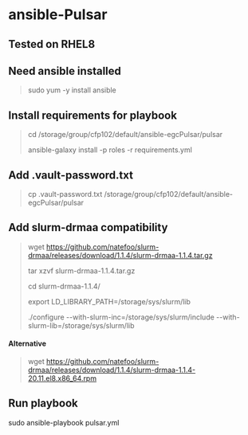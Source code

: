 # ansible-Pulsar

## Tested on RHEL8
## Need ansible installed
> sudo yum -y install ansible

## Install requirements for playbook
> cd /storage/group/cfp102/default/ansible-egcPulsar/pulsar
> 
> ansible-galaxy install -p roles -r requirements.yml

## Add .vault-password.txt 
> cp .vault-password.txt /storage/group/cfp102/default/ansible-egcPulsar/pulsar

## Add slurm-drmaa compatibility
> wget https://github.com/natefoo/slurm-drmaa/releases/download/1.1.4/slurm-drmaa-1.1.4.tar.gz
> 
> tar xzvf slurm-drmaa-1.1.4.tar.gz
> 
> cd slurm-drmaa-1.1.4/
> 
> export LD_LIBRARY_PATH=/storage/sys/slurm/lib
> 
> ./configure  --with-slurm-inc=/storage/sys/slurm/include --with-slurm-lib=/storage/sys/slurm/lib

#### Alternative
> wget https://github.com/natefoo/slurm-drmaa/releases/download/1.1.4/slurm-drmaa-1.1.4-20.11.el8.x86_64.rpm


## Run playbook
sudo ansible-playbook pulsar.yml
